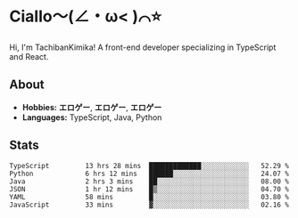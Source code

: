 # Ciallo～(∠・ω< )⌒⭐️

Hi, I'm TachibanKimika! A front-end developer specializing in TypeScript and React.

## About
- **Hobbies:** **エロゲー**, **エロゲー**, **エロゲー**
- **Languages:** TypeScript, Java, Python

## Stats
<!--START_SECTION:waka-->

```text
TypeScript         13 hrs 28 mins  █████████████░░░░░░░░░░░░   52.29 %
Python             6 hrs 12 mins   ██████░░░░░░░░░░░░░░░░░░░   24.07 %
Java               2 hrs 3 mins    ██░░░░░░░░░░░░░░░░░░░░░░░   08.00 %
JSON               1 hr 12 mins    █▒░░░░░░░░░░░░░░░░░░░░░░░   04.70 %
YAML               58 mins         █░░░░░░░░░░░░░░░░░░░░░░░░   03.80 %
JavaScript         33 mins         ▓░░░░░░░░░░░░░░░░░░░░░░░░   02.16 %
```

<!--END_SECTION:waka-->

<!-- ![Metrics](https://metrics.lecoq.io/TachibanaKimika?template=classic&base.activity=0&base.community=0&base.repositories=0&languages=1&isocalendar=1&isocalendar.duration=half-year&languages.limit=8&languages.sections=most-used&languages.colors=github&languages.threshold=0%25&languages.indepth=false&languages.recent.load=300&languages.recent.days=14&config.timezone=Asia%2FShanghai)
 -->
